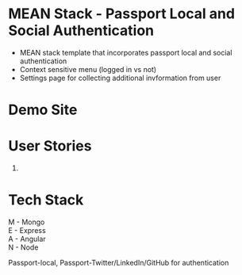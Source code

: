 # MEAN Stack - Passport Local and Social Authentication
- MEAN stack template that incorporates passport local and social authentication
- Context sensitive menu (logged in vs not)
- Settings page for collecting additional invformation from user

# Demo Site

# User Stories
1. 

# Tech Stack
M - Mongo  
E - Express  
A - Angular  
N - Node

Passport-local, Passport-Twitter/LinkedIn/GitHub  for authentication


